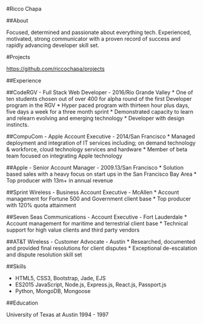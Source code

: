 #Ricco Chapa

##About

Focused, determined and passionate about everything tech. Experienced, motivated, strong
communicator with a proven record of success and rapidly advancing developer skill set.  

#Projects

https://github.com/riccochapa/projects

##Experience

  ##CodeRGV - Full Stack Web Developer - 2016/Rio Grande Valley
    * One of ten students chosen out of over 400 for alpha round of the first Developer program in the RGV
    * Hyper paced program with thirteen hour plus days, five days a week for a three month sprint
    * Demonstrated capacity to learn and relearn evolving and emerging technology
    * Developer with design instincts.

  ##CompuCom - Apple Account Executive - 2014/San Francisco
    * Managed deployment and integration of IT services including; on demand technology & workforce, cloud technology services and hardware
    * Member of beta team focused on integrating Apple technology

  ##Apple - Senior Account Manager - 2009.13/San Francisco
    * Solution based sales with a heavy focus on start ups in the San Francisco Bay Area
    * Top producer with 13m+ in annual revenue

  ##Sprint Wireless - Business Account Executive - McAllen
    * Account management for Fortune 500 and Government client base
    * Top producer with 120% quota attainment

  ##Seven Seas Communications - Account Executive - Fort Lauderdale
    * Account management for maritime and terrestrial client base
    * Technical support for high value clients and third party vendors

  ##AT&T Wireless - Customer Advocate - Austin
    * Researched, documented and provided final resolutions for client disputes
    * Exceptional de-escalation and dispute resolution skill set

##Skills

  * HTML5, CSS3, Bootstrap, Jade, EJS
  * ES2015 JavaScript, Node.js, Express.js, React.js, Passport.js
  * Python, MongoDB, Mongoose

##Education

University of Texas at Austin
1994 - 1997
